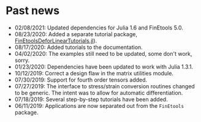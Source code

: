# Past news

- 02/08/2021: Updated dependencies for Julia 1.6 and FinEtools 5.0.
- 08/23/2020: Added a separate tutorial package, [FinEtoolsDeforLinearTutorials.jl](https://petrkryslucsd.github.io/FinEtoolsDeforLinearTutorials.jl)).
- 08/17/2020: Added tutorials to the documentation.
- 04/02/2020: The examples still need to be updated, some don't work, sorry.
- 01/23/2020: Dependencies have been updated to work with Julia 1.3.1.
- 10/12/2019: Correct a design flaw in the matrix utilities module.
- 07/30/2019: Support for fourth order tensors added.
- 07/27/2019: The interface to stress/strain conversion routines changed to be generic. The intent was to allow for automatic differentiation.
- 07/18/2019: Several step-by-step tutorials have been added.
- 06/11/2019: Applications are now separated  out from the `FinEtools` package.
